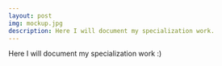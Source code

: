 ```yaml
---
layout: post
img: mockup.jpg
description: Here I will document my specialization work.
---
```


Here I will document my specialization work :)